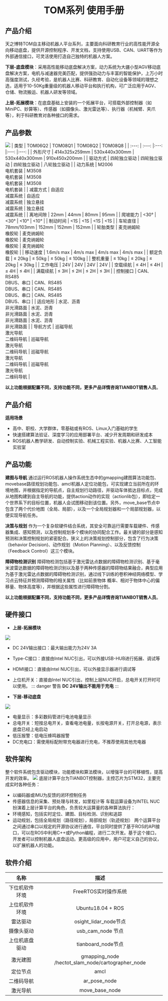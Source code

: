<p style="font-size:30px ; font-weight:bolder; text-align:center">TOM系列 使用手册</p>

## **产品介绍**

天之博特TOM自主移动机器人平台系列，主要面向科研教育行业的高性能开源全向移动底盘，提供开源控制程序、开发文档，支持使用USB、CAN、UART等作为外部通信接口，可灵活使用打造自己独特的机器人方案。

**下层-底盘模块**：采用高性能移动底盘解决方案，动力系统为大疆小型AGV移动底盘解决方案，电机与减速器完美匹配，提供强劲动力与丰富的智能保护，上万小时高强度测试，久经考验，是机器人比赛、科研教育、自动化设备等领域的理想之选，适用于10-50Kg重量级的机器人移动平台和执行机构，可广泛应用于AGV、仓储、物流搬运、机器人研发等领域。

**上层-拓展模块**：在底盘基础上安装的一个拓展平台，可搭载外部控制器（如MiniPC、妙算等）、传感器（如摄像头、激光雷达等）、执行器（机械臂、夹爪等），利于科研教育对各种接口的需求。

## **产品参数**
![](https://tianbot-pic.oss-cn-beijing.aliyuncs.com/tianbot/202110212121916.webp)
| 类型   |   TOM06Q2  | TOM08Q1  | TOM08Q2  | TOM08Q8  |
| :---: | :---: |:---: |:---: |:---: |
|  外形尺寸  |  414x325x259mm  | 530x440x300mm  | 530x440x300mm  |  910x450x200mm  |
|  驱动方式  |  四轮独立驱动  |  四轮独立驱动  |  四轮独立驱动  |  八轮独立驱动  |
|  动力系统  |  M2006<br>电机套装 |  M3508<br>电机套装  |  M3508<br>电机套装  |  M3508<br>电机套装  |
|  减震方式  |  自适应<br>减震系统 |  自适应<br>减震系统  | 独立悬挂<br>减震系统  | 独立悬挂<br>减震系统  |
|  离地间隙  |   22mm |   44mm |  80mm |  95mm |
|  爬坡能力  |   <30°  |   <30°  |   <10°  |   <10°  |
|  制动时间  |   <1S |   <1S |   <1S |   <1S |
|  车轮直径  |   78mm/103mm  |  152mm  |   152mm  |   152mm  |
|  轮胎类型  |   麦克纳姆轮<br>橡胶轮 |   麦克纳姆轮<br>橡胶轮 |   麦克纳姆轮<br>橡胶轮 |   麦克纳姆轮<br>橡胶轮 |
|  移动速度  |   1.6m/s max  |   4m/s max  |   4m/s max  |   4m/s max  |
|  额定负载  |  ≤ 20kg  |  ≤ 50kg  |  ≤ 50kg  |  ≤ 100kg  |
|  整机重量  |  ≤ 10kg  |  ≤ 20kg  |  ≤ 20kg  |  ≤ 30kg  |
|  工作电压  |  24V |  24V |  24V |  24V |
|  空载续航  |  ≤ 4H  |  ≤ 4H  |  ≤ 4H  |  ≤ 4H  |
|  满载续航  |  ≤ 3H  |  ≤ 2H  |  ≤ 2H  |  ≤ 3H  |
|  控制接口  |   CAN、RS485<br>DBUS、串口  |   CAN、RS485<br>DBUS、串口  |   CAN、RS485<br>DBUS、串口  |   CAN、RS485<br>DBUS、串口  |
|  适应地形  |   水泥、沥青<br>非光滑路面  |  水泥、沥青<br>非光滑路面  |  水泥、沥青<br>非光滑路面  |  水泥、沥青<br>非光滑路面  |
|  导航方式  |   巡磁导航<br>激光导航<br>二维码导航 |   巡磁导航<br>激光导航<br>二维码导航 |   巡磁导航<br>激光导航<br>二维码导航 |   巡磁导航<br>激光导航<br>二维码导航 |

**以上功能根据配置不同，支持功能不同，更多产品详情咨询TIANBOT销售人员**。

## 产品介绍

**适用场景**
* 高中、职校、大学群体，零基础或有ROS、Linux入门基础的学生
* 快速搭建算法验证、深度学习的应用部署平台、减少开发周期和研发成本
* ROS机器人教学研发、自动控制实验、机械工程实验、机器人比赛、人工智能实验室

## 产品功能

**建图与导航**
通过运行ROS机器人操作系统生态中的gmapping建图算法功能包、movebase路径规划功能包、amcl机器人定位功能包，可实现建立当前所在的环境地图，并根据指定的导航点，自主规划行动路径，并驱动车体抵达目标点，完成从地图构建到自主导航的功能，提供action动作的实现（actionlib包），即给定一个世界系下的目标位置，机器人会试图移动到该位置。另外，move_base节点中包含了两个代价地图（全局、局部），以及一个全局规划器和一个局部规划器，以便实现导航任务。

**决策与规划**
作为一个复杂软硬件结合系统，其安全可靠运行需要车载硬件、传感器集成、感知预测，以及控制规划多个模块的协同配合工作。最关键的部分是感知预测和决策控制规划的紧密配合。狭义上的决策规划控制部分，包含了行为决策（behavior Decision)、动作规划（Motion Planning）、以及反馈控制（Feedback Control）这三个模块。

**障碍物检测识别**
障碍物检测包括基于激光雷达点数据的障碍物检测识别、基于毫米波雷达数据的障碍物检测识别以及基于两种传感器的障碍物结果融合，典型应用为基于激光雷达点数据的障碍物检测识别，通过线下训练的卷积神经网络模型、学习点云特征并预测障碍物的相关属性（比如前景物体 概率、相对于物体中心的偏移量、物体高度等），并根据这些属性进行障碍物分割。

**以上功能根据配置不同，支持功能不同，更多产品详情咨询TIANBOT销售人员**。

## **硬件接口**
* **上层-拓展模块**

![](https://tianbot-pic.oss-cn-beijing.aliyuncs.com/tianbot/202110212120541.webp)
* DC 24V输出接口：最大输出能力为24V 3A
* Type-C接口：直接由Intel NUC引出，可以外接USB-HUB进行拓展、调试等
* HDMI接口：直接由Intel NUC引出，可以外接显示器进行调试等
* 上位机开关：直接由Intel NUC引出，控制上层NUC开启，总电开关打开时可以使用。
::: danger 警告
**DC 24V输出不能用于充电**
:::

* **下层-移动底盘**

![](https://tianbot-pic.oss-cn-beijing.aliyuncs.com/tianbot/202110212120546.webp)
* 电量显示：多彩数码管进行电池电量显示
* 总电开关：短按总电开关，查看电池电量，长按电源开关，打开总电源，表示底盘已经上电启动
* 低压报警：低电压蜂鸣器报警
* DC充电口：需使用标配附带充电器进行充电，不推荐使用其他充电器

## **软件架构**
整个软件系统包含驱动模块，功能模块和算法模块，以增强平台的可移植性，提高开发的效率。
![](https://tianbot-pic.oss-cn-beijing.aliyuncs.com/tianbot/202110212124917.webp)
底层计算平台为TIANBOT控制器，主控芯片为STM32，主要完成实时各种任务：
* 以编码器或IMU为反馈的闭环控制任务
* 传感器信息的采集、预处理与转发，如里程计等
车载运算设备为INTEL NUC扮演着上层计算平台的角色，负责较大运算量的各种算法执行：
* 环境感知，包括实时定位、建图、目标检测、识别和追踪
* 运动规划，包括全局规划（路径规划），局部规划（轨迹规划）
两个运算平台之间通过串口以规定的开源协议进行通信，平台同时提供了基于ROS的API接口，可以在ROS中利用C++或Python编程，进行二次开发。基于这个接口，开发者可以控制机器人底盘运动。更高级的应用中，用户可定义自己的协议，以扩展机器人的功能。

## **软件介绍**
|名称   |   描述  |
| :---: | :---: |
|  下位机软件环境  |   FreeRTOS实时操作系统 |
|  上位机软件环境  |   Ubuntu18.04  + ROS |
|  雷达驱动  |   osight_lidar_node节点|
|  摄像头驱动  |    usb_cam_node 节点|
|  上位机底盘驱动  |  tianboard_node节点 |
|  激光建图  |  gmapping_node /hectot_slam_node/cartographer_node|
|  定位节点  |  amcl|
|  二维码导航  |  ar_pose_node |
|  激光导航  |  move_base_node |

